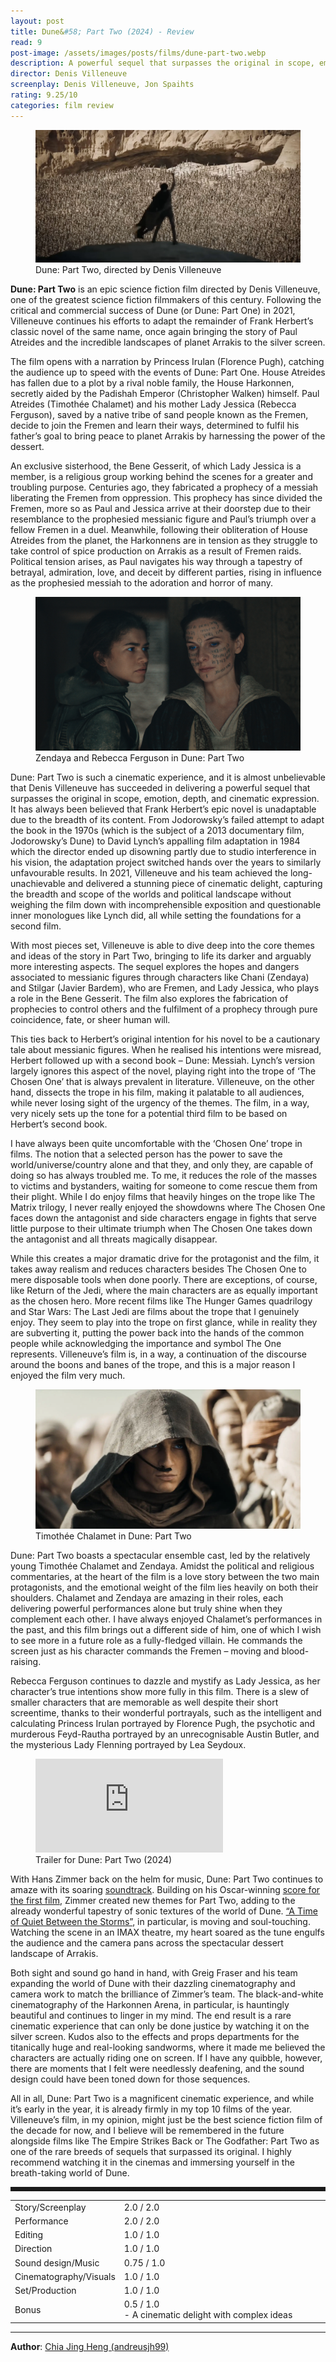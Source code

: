 ```yaml
---
layout: post
title: Dune&#58; Part Two (2024) - Review
read: 9
post-image: /assets/images/posts/films/dune-part-two.webp
description: A powerful sequel that surpasses the original in scope, emotion, depth, and cinematic expression
director: Denis Villeneuve
screenplay: Denis Villeneuve, Jon Spaihts
rating: 9.25/10
categories: film review
---
```


<figure class="film">
  <img src="/assets/images/posts/films/dune-part-two.webp" alt="Dune:Part Two movie still">
  <figcaption><i class="fa-solid fa-film"></i> Dune: Part Two, directed by Denis Villeneuve</figcaption>
</figure>

**Dune: Part Two** is an epic science fiction film directed by Denis Villeneuve, one of the greatest science fiction filmmakers of this century. Following the critical and commercial success of Dune (or Dune: Part One) in 2021, Villeneuve continues his efforts to adapt the remainder of Frank Herbert’s classic novel of the same name, once again bringing the story of Paul Atreides and the incredible landscapes of planet Arrakis to the silver screen.

The film opens with a narration by Princess Irulan (Florence Pugh), catching the audience up to speed with the events of Dune: Part One. House Atreides has fallen due to a plot by a rival noble family, the House Harkonnen, secretly aided by the Padishah Emperor (Christopher Walken) himself. Paul Atreides (Timothée Chalamet) and his mother Lady Jessica (Rebecca Ferguson), saved by a native tribe of sand people known as the Fremen, decide to join the Fremen and learn their ways, determined to fulfil his father’s goal to bring peace to planet Arrakis by harnessing the power of the dessert.

An exclusive sisterhood, the Bene Gesserit, of which Lady Jessica is a member, is a religious group working behind the scenes for a greater and troubling purpose. Centuries ago, they fabricated a prophecy of a messiah liberating the Fremen from oppression. This prophecy has since divided the Fremen, more so as Paul and Jessica arrive at their doorstep due to their resemblance to the prophesied messianic figure and Paul’s triumph over a fellow Fremen in a duel. Meanwhile, following their obliteration of House Atreides from the planet, the Harkonnens are in tension as they struggle to take control of spice production on Arrakis as a result of Fremen raids. Political tension arises, as Paul navigates his way through a tapestry of betrayal, admiration, love, and deceit by different parties, rising in influence as the prophesied messiah to the adoration and horror of many.

<figure class="film">
  <img src="/assets/images/posts/films/dune-part-two_2.webp" alt="Dune: Part Two movie still">
  <figcaption><i class="fa-solid fa-film"></i> Zendaya and Rebecca Ferguson in Dune: Part Two</figcaption>
</figure>

Dune: Part Two is such a cinematic experience, and it is almost unbelievable that Denis Villeneuve has succeeded in delivering a powerful sequel that surpasses the original in scope, emotion, depth, and cinematic expression. It has always been believed that Frank Herbert’s epic novel is unadaptable due to the breadth of its content. From Jodorowsky’s failed attempt to adapt the book in the 1970s (which is the subject of a 2013 documentary film, Jodorowsky’s Dune) to David Lynch’s appalling film adaptation in 1984 which the director ended up disowning partly due to studio interference in his vision, the adaptation project switched hands over the years to similarly unfavourable results. In 2021, Villeneuve and his team achieved the long-unachievable and delivered a stunning piece of cinematic delight, capturing the breadth and scope of the worlds and political landscape without weighing the film down with incomprehensible exposition and questionable inner monologues like Lynch did, all while setting the foundations for a second film.

With most pieces set, Villeneuve is able to dive deep into the core themes and ideas of the story in Part Two, bringing to life its darker and arguably more interesting aspects. The sequel explores the hopes and dangers associated to messianic figures through characters like Chani (Zendaya) and Stilgar (Javier Bardem), who are Fremen, and Lady Jessica, who plays a role in the Bene Gesserit. The film also explores the fabrication of prophecies to control others and the fulfilment of a prophecy through pure coincidence, fate, or sheer human will. 

This ties back to Herbert’s original intention for his novel to be a cautionary tale about messianic figures. When he realised his intentions were misread, Herbert followed up with a second book – Dune: Messiah. Lynch’s version largely ignores this aspect of the novel, playing right into the trope of ‘The Chosen One’ that is always prevalent in literature. Villeneuve, on the other hand, dissects the trope in his film, making it palatable to all audiences, while never losing sight of the urgency of the themes. The film, in a way, very nicely sets up the tone for a potential third film to be based on Herbert’s second book.

I have always been quite uncomfortable with the ‘Chosen One’ trope in films. The notion that a selected person has the power to save the world/universe/country alone and that they, and only they, are capable of doing so has always troubled me. To me, it reduces the role of the masses to victims and bystanders, waiting for someone to come rescue them from their plight. While I do enjoy films that heavily hinges on the trope like The Matrix trilogy, I never really enjoyed the showdowns where The Chosen One faces down the antagonist and side characters engage in fights that serve little purpose to their ultimate triumph when The Chosen One takes down the antagonist and all threats magically disappear. 

While this creates a major dramatic drive for the protagonist and the film, it takes away realism and reduces characters besides The Chosen One to mere disposable tools when done poorly. There are exceptions, of course, like Return of the Jedi, where the main characters are as equally important as the chosen hero. More recent films like The Hunger Games quadrilogy and Star Wars: The Last Jedi are films about the trope that I genuinely enjoy. They seem to play into the trope on first glance, while in reality they are subverting it, putting the power back into the hands of the common people while acknowledging the importance and symbol The One represents. Villeneuve’s film is, in a way, a continuation of the discourse around the boons and banes of the trope, and this is a major reason I enjoyed the film very much.

<figure class="film">
  <img src="/assets/images/posts/films/dune-part-two_3.webp" alt="Dune: Part Two movie still">
  <figcaption><i class="fa-solid fa-film"></i> Timothée Chalamet in Dune: Part Two</figcaption>
</figure>

Dune: Part Two boasts a spectacular ensemble cast, led by the relatively young Timothée Chalamet and Zendaya. Amidst the political and religious commentaries, at the heart of the film is a love story between the two main protagonists, and the emotional weight of the film lies heavily on both their shoulders. Chalamet and Zendaya are amazing in their roles, each delivering powerful performances alone but truly shine when they complement each other. I have always enjoyed Chalamet’s performances in the past, and this film brings out a different side of him, one of which I wish to see more in a future role as a fully-fledged villain. He commands the screen just as his character commands the Fremen – moving and blood-raising. 

Rebecca Ferguson continues to dazzle and mystify as Lady Jessica, as her character’s true intentions show more fully in this film. There is a slew of smaller characters that are memorable as well despite their short screentime, thanks to their wonderful portrayals, such as the intelligent and calculating Princess Irulan portrayed by Florence Pugh, the psychotic and murderous Feyd-Rautha portrayed by an unrecognisable Austin Butler, and the mysterious Lady Flenning portrayed by Lea Seydoux.

<div class="film-trailer">
<figure>
  <iframe src="https://www.youtube.com/embed/Way9Dexny3w" title="YouTube video player" frameborder="0" allow="accelerometer; autoplay; clipboard-write; encrypted-media; gyroscope; picture-in-picture; web-share" allowfullscreen></iframe>
  <figcaption><i class="fa-brands fa-youtube"></i> Trailer for Dune: Part Two (2024)</figcaption>
</figure>
</div>



With Hans Zimmer back on the helm for music, Dune: Part Two continues to amaze with its soaring <a href="https://open.spotify.com/album/1PeYjDmxcRNvxLd5mGHuCC?si=k3Pn1cgyRnOZUMUyg_2o1A" target="_blank">soundtrack</a>. Building on his Oscar-winning <a href="https://open.spotify.com/album/56k8ay5oE5apR61WIeE4wQ?si=a64CoBclRvSLVwWbSYNYoA" target="_blank">score for the first film</a>, Zimmer created new themes for Part Two, adding to the already wonderful tapestry of sonic textures of the world of Dune. <a href="https://open.spotify.com/track/7lG5m4JN0exualOkghSNXq?si=77b7a9c9410f40b4" target="_blank">“A Time of Quiet Between the Storms”</a>, in particular, is moving and soul-touching. Watching the scene in an IMAX theatre, my heart soared as the tune engulfs the audience and the camera pans across the spectacular dessert landscape of Arrakis. 

Both sight and sound go hand in hand, with Greig Fraser and his team expanding the world of Dune with their dazzling cinematography and camera work to match the brilliance of Zimmer’s team. The black-and-white cinematography of the Harkonnen Arena, in particular, is hauntingly beautiful and continues to linger in my mind. The end result is a rare cinematic experience that can only be done justice by watching it on the silver screen. Kudos also to the effects and props departments for the titanically huge and real-looking sandworms, where it made me believed the characters are actually riding one on screen. If I have any quibble, however, there are moments that I felt were needlessly deafening, and the sound design could have been toned down for those sequences.

All in all, Dune: Part Two is a magnificent cinematic experience, and while it’s early in the year, it is already firmly in my top 10 films of the year. Villeneuve’s film, in my opinion, might just be the best science fiction film of the decade for now, and I believe will be remembered in the future alongside films like The Empire Strikes Back or The Godfather: Part Two as one of the rare breeds of sequels that surpassed its original. I highly recommend watching it in the cinemas and immersing yourself in the breath-taking world of Dune.

<hr style="border-style: dashed">

<table class="table table-sm table-striped table-hover">
  <colgroup>
    <col style="width: 30%;">
    <col style="width: 70%;">
  </colgroup>

  <tbody>
    <tr>
      <td>Story/Screenplay</td>
      <td>2.0 / 2.0</td>
    </tr>
    <tr>
      <td>Performance</td>
      <td>2.0 / 2.0</td>
    </tr>
    <tr>
      <td>Editing</td>
      <td>1.0 / 1.0</td>
    </tr>
    <tr>
      <td>Direction</td>
      <td>1.0 / 1.0</td>
    </tr>
    <tr>
      <td>Sound design/Music</td>
      <td>0.75 / 1.0</td>
    </tr>
    <tr>
      <td>Cinematography/Visuals</td>
      <td>1.0 / 1.0</td>
    </tr>
    <tr>
      <td>Set/Production</td>
      <td>1.0 / 1.0</td>
    </tr>
    <tr>
      <td>Bonus</td>
      <td>0.5 / 1.0 <br>- A cinematic delight with complex ideas</td>
    </tr>
  </tbody>
</table>

---

**Author**: <a href="https://github.com/andreusjh99" target="_blank">Chia Jing Heng (andreusjh99)</a>